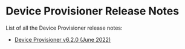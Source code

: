 # Device Provisioner Release Notes

List of all the Device Provisioner release notes:

- [Device Provisioner v6.2.0 (June 2022)](./pro-rel-1.0)
